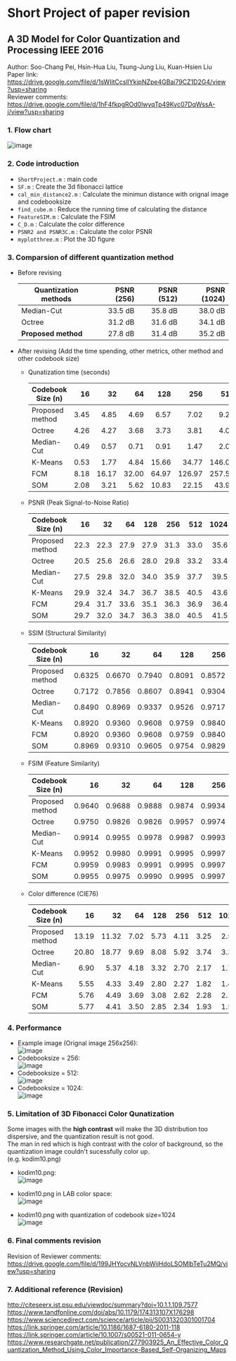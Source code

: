 # Short Project of paper revision  
## A 3D Model for Color Quantization and Processing IEEE 2016  
Author: Soo-Chang Pei, Hsin-Hua Liu, Tsung-Jung Liu, Kuan-Hsien Liu  
Paper link: https://drive.google.com/file/d/1sWIitCcsllYkipNZpe4GBai79CZ1D2G4/view?usp=sharing  
Reviewer comments: https://drive.google.com/file/d/1hF4fkpgROd0lwyqTp49Kyc07DqWssA-j/view?usp=sharing  
### 1. Flow chart  
  ![image](https://i.ibb.co/wRHX03t/Paper-1-IEEE-TMM-double.jpg)  
  
### 2. Code introduction  
- `ShortProject.m`	    : main code
- `SF.m`	      	      : Create the 3d fibonacci lattice
- `cal_min_distance2.m` : Calculate the minimun distance with orignal image and codebooksize
- `find_cube.m`	        : Reduce the running time of calculating the distance
- `FeatureSIM.m`	      : Calculate the FSIM
- `C_D.m`		            : Calculate the color difference
- `PSNR2 and PSNR3C.m`  : Calculate the color PSNR
- `myplotthree.m`	      : Plot the 3D figure  


### 3. Comparsion of different quantization method 
- Before revising  

    | Quantization methods| PSNR (256)  | PSNR (512)  | PSNR (1024) |
    | ------------------- | ----------: | ----------: | ----------: |
    | Median-Cut          |   33.5 dB   |   35.8 dB   |   38.0 dB   |
    | Octree              |   31.2 dB   |   31.6 dB   |   34.1 dB   |
    | **Proposed method** |   27.8 dB   |   31.4 dB   |   35.2 dB   | 
    
- After revising (Add the time spending, other metrics, other method and other codebook size)  
 
  - Qunatization time (seconds)

    | Codebook Size (n)   | 16      | 32       | 64       | 128      | 256      | 512       | 1024      |
    | ------------------- |----:    |----:     |----:     |----:     |----:     |----:      |----:      |
    | Proposed method     |3.45     |4.85      |4.69      |6.57      |7.02      |9.27       |16.39      |
    | Octree              |4.26     |4.27      |3.68      |3.73      |3.81      |4.06       |4.08       |
    | Median-Cut          |0.49     |0.57    |0.71      |0.91      |1.47      |2.06       |3.55       |
    | K-Means             |0.53     |1.77      |4.84      |15.66     |34.77     |146.03     |336.77     |
    | FCM                 |8.18     |16.17     |32.00     |64.97     |126.97    |257.56     |519.51     |
    | SOM                 |2.08     |3.21      |5.62      |10.83     |22.15     |43.98      |107.23     |  
    
  - PSNR (Peak Signal-to-Noise Ratio)

    | Codebook Size (n)   | 16      | 32      | 64      | 128     | 256     | 512     | 1024    |
    | ------------------- |----:    |----:    |----:    |----:    |----:    |----:    |----:    |
    | Proposed method     |22.3     |22.3     |27.9     |27.9     |31.3     |33.0     |35.6     |
    | Octree              |20.5     |25.6     |26.6     |28.0     |29.8     |33.2     |33.4     |
    | Median-Cut          |27.5     |29.8     |32.0     |34.0     |35.9     |37.7     |39.5     |
    | K-Means             |29.9     |32.4     |34.7     |36.7     |38.5     |40.5     |43.6     |
    | FCM                 |29.4     |31.7     |33.6     |35.1     |36.3     |36.9     |36.4     |
    | SOM                 |29.7     |32.0     |34.7     |36.3     |38.0     |40.5     |41.5     |  
    
  - SSIM (Structural Similarity)

    | Codebook Size (n)   | 16        | 32        | 64        | 128       | 256       | 512       | 1024      |
    | ------------------- |----:      |----:      |----:      |----:      |----:      |----:      |----:      |
    | Proposed method     |0.6325     |0.6670     |0.7940     |0.8091     |0.8572     |0.8971     |0.9289     |
    | Octree              |0.7172     |0.7856     |0.8607     |0.8941     |0.9304     |0.9645     |0.9690     |
    | Median-Cut          |0.8490     |0.8969     |0.9337     |0.9526     |0.9717     |0.9826     |0.9891     |
    | K-Means             |0.8920     |0.9360     |0.9608     |0.9759     |0.9840     |0.9895     |0.9932     |
    | FCM                 |0.8920     |0.9360     |0.9608     |0.9759     |0.9840     |0.9885     |0.9932     |
    | SOM                 |0.8969     |0.9310     |0.9605     |0.9754     |0.9829     |0.9885     |0.9924     |  

  - FSIM (Feature Similarity)

    | Codebook Size (n)   | 16        | 32        | 64        | 128       | 256       | 512       | 1024      |
    | ------------------- |----:      |----:      |----:      |----:      |----:      |----:      |----:      |
    | Proposed method     |0.9640     |0.9688     |0.9888     |0.9874     |0.9934     |0.9967     |0.9983     |
    | Octree              |0.9750     |0.9826     |0.9826     |0.9957     |0.9974     |0.9991     |0.9992     |
    | Median-Cut          |0.9914     |0.9955     |0.9978     |0.9987     |0.9993     |0.9996     |0.9998     |
    | K-Means             |0.9952     |0.9980     |0.9991     |0.9995     |0.9997     |0.9998     |0.9999     |
    | FCM                 |0.9959     |0.9983     |0.9991     |0.9995     |0.9997     |0.9997     |0.9997     |
    | SOM                 |0.9955     |0.9975     |0.9990     |0.9995     |0.9997     |0.9998     |0.9999     |  
    
  - Color difference (CIE76)

    | Codebook Size (n)   | 16       | 32      | 64      | 128     | 256     | 512     | 1024    |
    | ------------------- |----:     |----:    |----:    |----:    |----:    |----:    |----:    |
    | Proposed method     |13.19     |11.32    |7.02     |5.73     |4.11     |3.25     |2.55     |
    | Octree              |20.80     |18.77    |9.69     |8.08     |5.92     |3.74     |3.35     |
    | Median-Cut          |6.90      |5.37     |4.18     |3.32     |2.70     |2.17     |1.76     |
    | K-Means             |5.55      |4.33     |3.49     |2.80     |2.27     |1.82     |1.45     |
    | FCM                 |5.76      |4.49     |3.69     |3.08     |2.62     |2.28     |2.12     |
    | SOM                 |5.77      |4.41     |3.50     |2.85     |2.34     |1.93     |1.57     |  
   
### 4. Performance 
- Example image (Orignal image 256x256):  
  ![image](https://i.ibb.co/XDknL6h/Figure-10-0.jpg)  
- Codebooksize = 256:  
  ![image](https://i.ibb.co/f9dn5B3/Figure-10-1.jpg)  
- Codebooksize = 512:  
  ![image](https://i.ibb.co/K0GhHXC/Figure-10-2.jpg)  
- Codebooksize = 1024:  
  ![image](https://i.ibb.co/6ZbHXY2/Figure-10-3.jpg)  
  
### 5. Limitation of 3D Fibonacci Color Qunatization  
  Some images with the **high contrast** will make the 3D distribution too dispersive, and the quantization result is not good.  
  The man in red which is high contrast with the color of background, so the quantization image couldn't sucessfully color up.  
  (e.g. kodim10.png)  
- kodim10.png:  
  ![image](https://i.ibb.co/x3Ktns9/kodim10.png)

- kodim10.png in LAB color space:  
  ![image](https://i.ibb.co/yqNVVMK/Kodak10-lab-cor.jpg)

- kodim10.png with quantization of codebook size=1024  
  ![image](https://i.ibb.co/SsZ2fz9/Kodak10-1024.jpg)

### 6. Final comments revision
Revision of Reviewer comments: https://drive.google.com/file/d/199JHYocvNLVnbWijHdoLSOMlbTeTu2MQ/view?usp=sharing  

### 7. Additional reference (Revision)  

http://citeseerx.ist.psu.edu/viewdoc/summary?doi=10.1.1.109.7577  
https://www.tandfonline.com/doi/abs/10.1179/174313107X176298  
https://www.sciencedirect.com/science/article/pii/S0031320301001704  
https://link.springer.com/article/10.1186/1687-6180-2011-118  
https://link.springer.com/article/10.1007/s00521-011-0654-y  
https://www.researchgate.net/publication/277903925_An_Effective_Color_Quantization_Method_Using_Color_Importance-Based_Self-Organizing_Maps  
